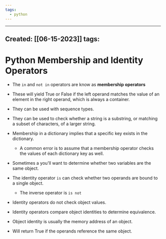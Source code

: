 ```yaml
---
tags:
  - python
---
```


---
Created: [[06-15-2023]]
tags: 
---
# Python Membership and Identity Operators
- The `in` and `not in` operators are know as **membership operators**
- These will yield True or False if the left operand matches the value of an element in the right operand, which is always a container.
- They can be used with sequence types.
- They can be used to check whether a string is a substring, or matching a subset of characters, of a larger string.
- Membership in a dictionary implies that a specific key exists in the dictionary.
	- A common error is to assume that a membership operator checks the values of each dictionary key as well.

- Sometimes a you'll want to determine whether two variables are the same object.
- The identity operator `is` can check whether two operands are bound to a single object.
	- The inverse operator is `is not` 
- Identity operators do not check object values.
- Identity operators compare object identities to determine equivalence.
- Object identity is usually the memory address of an object.
- Will return True if the operands reference the same object.


